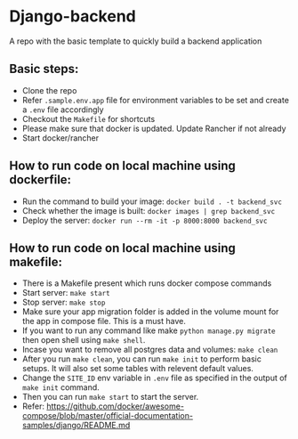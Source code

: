 # Django-backend
A repo with the basic template to quickly build a backend application

## Basic steps:
* Clone the repo
* Refer `.sample.env.app` file for environment variables to be set and create a `.env` file accordingly
* Checkout the `Makefile` for shortcuts
* Please make sure that docker is updated. Update Rancher if not already
* Start docker/rancher

## How to run code on local machine using dockerfile:
* Run the command to build your image: `docker build . -t backend_svc`
* Check whether the image is built: `docker images | grep backend_svc`
* Deploy the server: `docker run --rm -it -p 8000:8000 backend_svc`

## How to run code on local machine using makefile:
* There is a Makefile present which runs docker compose commands
* Start server: `make start`
* Stop server: `make stop`
* Make sure your app migration folder is added in the volume mount for the app in compose file. This is a must have.
* If you want to run any command like make `python manage.py migrate` then open shell using `make shell`.
* Incase you want to remove all postgres data and volumes: `make clean`
* After you run `make clean`, you can run `make init` to perform basic setups. It will also set some tables with relevent default values.
* Change the `SITE_ID` env variable in `.env` file as specified in the output of `make init` command.
* Then you can run `make start` to start the server.
* Refer: https://github.com/docker/awesome-compose/blob/master/official-documentation-samples/django/README.md